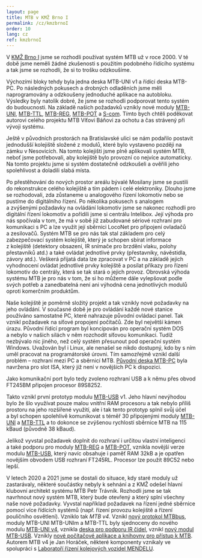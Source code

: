 ```yaml
---
layout: page
title: MTB v KMŽ Brno I
permalink: /cz/kmzbrnoI
order: 10
lang: cz
ref: kmzbrnoI
---
```


V [KMŽ Brno I](https://kmz-brno.cz/) jsme se rozhodli používat systém MTB už
v roce 2000. V té době jsme neměli žádné zkušenosti s použitím podobného
řídícího systému a tak jsme se rozhodli, že si to trošku odzkoušíme.

Výchozími bloky tehdy byla jedna deska MTB-UNI v1 a řídící deska MTB-PC. Po
následných pokusech a drobných odladěních jsme měli naprogramovány a odzkoušeny
jednoduché aplikace na autobloku. Výsledky byly natolik dobré, že jsme se
rozhodli podporovat tento systém do budoucnosti. Na základě našich požadavků
vznikly nové moduly [MTB-UNI](/cz/v2/uni), [MTB-TTL](/cz/v2/ttl), [MTB-REG](/cz/v2/reg),
[MTB-POT](/cz/v2/pot) a [S-com](https://www.mtb-model.com/elektro/s-com.htm). Tímto
bych chtěli poděkovat autorovi celého projektu MTB Víťovi Báňovi za ochotu
a čas strávený při vývoji systému.

Ještě v původních prostorách na Bratislavské ulici se nám podařilo postavit
jednodušší kolejiště složené z modulů, které bylo vystaveno později na zámku
v Nesovicích. Na tomto kolejišti jsme plně aplikovali systém MTB, neboť jsme
potřebovali, aby kolejiště bylo provozní co nejvíce automaticky. Na tomto
projektu jsme si systém dostatečně odzkoušeli a ověřili jeho spolehlivost
a doladili slabá místa.

Po přestěhování do nových prostor areálu bývalé Mosilany jsme se pustili do
rekonstrukce celého kolejiště a tím pádem i celé elektroniky. Dlouho jsme se
rozhodovali, zda zůstaneme u analogového řízení lokomotiv nebo se pustíme do
digitálního řízení. Po několika pokusech s analogem a zvýšenými požadavky na
ovládání lokomotiv jsme se nakonec rozhodli pro digitální řízení lokomotiv
a pořídili jsme si centrálu Intelibox. Její výhoda pro nás spočívala v tom, že
má v sobě již zabudované sériové rozhraní pro komunikaci s PC a lze využít její
sběrnici LocoNet pro připojení ovladačů a zesilovačů. Systém MTB se pro nás tak
stal základem pro celý zabezpečovací systém kolejiště, který je schopen sbírat
informace z kolejiště (detektory obsazení, IR snímače pro brzdění vlaku, polohy
přestavníků atd.) a také ovládat jednotlivé prvky (přestavníky, návěstidla,
závory atd.). Veškerá přijatá data lze zpracovat v PC a na základě jejich
vyhodnocení ovládat jednotlivé prvky kolejiště a posílat příkazy pro řízení
lokomotiv do centrály, která se tak stará o jejich provoz. Obrovská výhoda
systému MTB je pro nás v tom, že si ho můžeme dále vylepšovat podle svých
potřeb a zanedbatelná není ani výhodná cena jednotlivých modulů oproti
komerčním produktům.

Naše kolejiště je poměrně složitý projekt a tak vznikly nové požadavky na jeho
ovládání. V současné době je pro ovládání každé nové stanice používáno
samostatné PC, které nahrazuje původní ovládací panel. Tak vznikl požadavek na
síťové propojení počítačů. Zde byl největší kámen úrazu. Původní řídící program
byl koncipován pro operační systém DOS a nebylo v našich silách v něm rozchodit
síťovou komunikaci. Tudíž nezbývalo nic jiného, než celý systém přesunout pod
operační systém Windows. Uvažován byl i Linux, ale nenašel se nikdo dostupný,
kdo by s ním uměl pracovat na programátorské úrovni. Tím samozřejmě vznikl
další problém – rozhraní mezi PC a sběrnicí MTB. [Původní deska
MTB-PC](/cz/v2/isa) byla navržena pro slot ISA, který již není v novějších PC
k dispozici.

Jako komunikační port bylo tedy zvoleno rozhraní USB a k němu přes obvod
FT245BM připojen procesor 89S8252.

Takto vznikl první prototyp modulu [MTB-USB](/cz/v2/usb) v1. Jeho hlavní nevýhodou bylo že
šlo využívat pouze malou vnitřní RAM procesoru a tak nebylo příliš prostoru na
jeho rozšířené využití, ale i tak tento prototyp splnil svůj účel a byl schopen
spolehlivě komunikovat s téměř 30 připojenými moduly [MTB-UNI](/cz/v2/uni) a
[MTB-TTL](/cz/v2/ttl) a to dokonce se zvýšenou rychlostí sběrnice MTB na 115 kBaud
(původně 38 kBaud).

Jelikož vyvstal požadavek doplnit do rozhraní i určitou vlastní inteligenci
a také podporu pro moduly [MTB-REG](/cz/v2/reg) a [MTB-POT](/cz/v2/pot), vznikla
novější verze modulu [MTB-USB](/cz/v2/usb), který navíc obsahuje i paměť RAM 32kB
a je opatřen novějším obvodem USB rozhraní FT245RL. Procesor lze použít 89C52
nebo lepší.

V letech 2020 a 2021 jsme se dostali do situace, kdy staré moduly už
zastarávaly, některé součástky nebyly k sehnání a z KMŽ odešel hlavní klubovní
architekt systému MTB Petr Trávník. Rozhodli jsme se tak navrhnout nový systém
MTB, který bude otevřený a který splní všechny naše nové požadavky. Vyvstal
například požadavek na řízení jedné sběrnice pomocí více řídících systémů
(např. řízení provozu kolejiště a řízení pouličního osvětlení). Vzniklo tak
*MTB v4*.  Vznikl [nový protokol MTBbus](/cz/v4/bus), moduly MTB-UNI MTB-UNIm
a MTB-TTL byly sjednoceny do nového modulu [MTB-UNI v4](/cz/v4/uni), vznikla [deska
pro podporu IR čidel](/cz/irdet), vznikl [nový modul MTB-USB](/cz/v4/usb). Vznikly
[nové počítačové aplikace a knihovny pro přístup k MTB](/cz/v4/daemon). Autorem
MTB v4 je Jan Horáček, některé komponenty vznikaly ve spolupráci s [Laboratoří
řízení kolejových vozidel MENDELU](https://lrkv.pef.mendelu.cz/).

